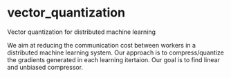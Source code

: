 # vector_quantization
Vector quantization for distributed machine learning

We aim at reducing the communication cost between workers in a distributed machine learning system.
Our approach is to compress/quantize the gradients generated in each learning itertaion.
Our goal is to find linear and unbiased compressor.


